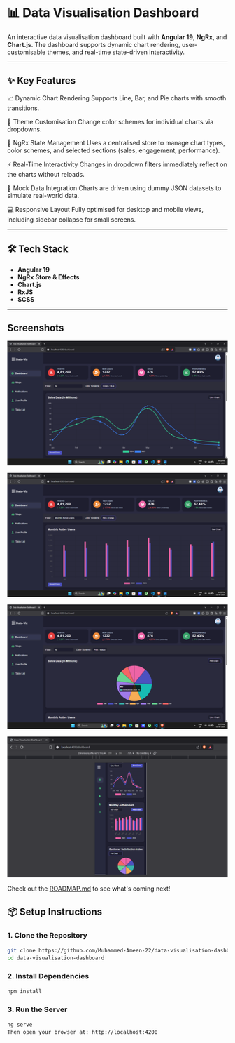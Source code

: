 # 📊 Data Visualisation Dashboard

An interactive data visualisation dashboard built with **Angular 19**, **NgRx**, and **Chart.js**. The dashboard supports dynamic chart rendering, user-customisable themes, and real-time state-driven interactivity.

---

## ✨ Key Features
📈 Dynamic Chart Rendering
Supports Line, Bar, and Pie charts with smooth transitions.

🎨 Theme Customisation
Change color schemes for individual charts via dropdowns.

🧠 NgRx State Management
Uses a centralised store to manage chart types, color schemes, and selected sections (sales, engagement, performance).

⚡ Real-Time Interactivity
Changes in dropdown filters immediately reflect on the charts without reloads.

🧪 Mock Data Integration
Charts are driven using dummy JSON datasets to simulate real-world data.

💻 Responsive Layout
Fully optimised for desktop and mobile views, including sidebar collapse for small screens.

---

## 🛠 Tech Stack

- **Angular 19**
- **NgRx Store & Effects**
- **Chart.js**
- **RxJS**
- **SCSS**

---
##  Screenshots
![Dashboard Screenshot](src/assets/images/screenshots/6.png)

![Dashboard Screenshot](src/assets/images/screenshots/7.png)

![Dashboard Screenshot](src/assets/images/screenshots/3.png)

![Dashboard Screenshot](src/assets/images/screenshots/mobile-screen.png)

Check out the [ROADMAP.md](./ROADMAP.md) to see what's coming next!

## 📦 Setup Instructions

### 1. Clone the Repository

```bash
git clone https://github.com/Muhammed-Ameen-22/data-visualisation-dashboard.git
cd data-visualisation-dashboard
````
### 2. Install Dependencies

```bash
npm install
````
### 3. Run the Server

```bash
ng serve
Then open your browser at: http://localhost:4200
```

